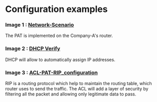 # Configuration examples

<h3>Image 1 : <a href="https://github.com/Nirali4/Networking_Projects/blob/master/Network-Port-Address-Translation/Images/Port-Address-Translation.JPG">Network-Scenario</a> </h3>
The PAT is implemented on the Company-A's router.

<h3>Image 2 : <a href="https://github.com/Nirali4/Networking_Projects/blob/master/Network-Port-Address-Translation/Images/DHCP-Verify.JPG">DHCP Verify</a></h3> 
DHCP will allow to automatically assign IP addresses.

<h3>Image 3 : <a href="https://github.com/Nirali4/Networking_Projects/blob/master/Network-Port-Address-Translation/Images/ACL-PAT-RIP_configured.JPG">ACL-PAT-RIP_configuration</a></h3>
RIP is a routing protocol which help to maintain the routing table, which router uses to send the traffic. The ACL will add a layer of security by filtering all the packet and allowing only legitimate data to pass.
